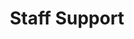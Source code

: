 ---
name: The Ta11y Cat
title: Staff Support
tags:
  - support
picture: ../../images/team/Ta11yCat.png
alt: A handsome shorthaired brown tabby with bright green eyes, pink nose, and an elegant tail.
---